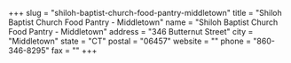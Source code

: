 +++
slug = "shiloh-baptist-church-food-pantry-middletown"
title = "Shiloh Baptist Church Food Pantry - Middletown"
name = "Shiloh Baptist Church Food Pantry - Middletown"
address = "346 Butternut Street"
city = "Middletown"
state = "CT"
postal = "06457"
website = ""
phone = "860-346-8295"
fax = ""
+++
